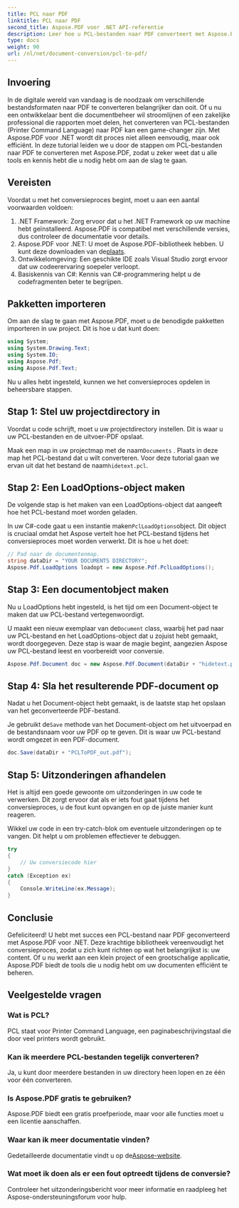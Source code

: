 ```yaml
---
title: PCL naar PDF
linktitle: PCL naar PDF
second_title: Aspose.PDF voor .NET API-referentie
description: Leer hoe u PCL-bestanden naar PDF converteert met Aspose.PDF voor .NET met deze stapsgewijze handleiding. Perfect voor zowel ontwikkelaars als bedrijven.
type: docs
weight: 90
url: /nl/net/document-conversion/pcl-to-pdf/
---
```

## Invoering

In de digitale wereld van vandaag is de noodzaak om verschillende bestandsformaten naar PDF te converteren belangrijker dan ooit. Of u nu een ontwikkelaar bent die documentbeheer wil stroomlijnen of een zakelijke professional die rapporten moet delen, het converteren van PCL-bestanden (Printer Command Language) naar PDF kan een game-changer zijn. Met Aspose.PDF voor .NET wordt dit proces niet alleen eenvoudig, maar ook efficiënt. In deze tutorial leiden we u door de stappen om PCL-bestanden naar PDF te converteren met Aspose.PDF, zodat u zeker weet dat u alle tools en kennis hebt die u nodig hebt om aan de slag te gaan.

## Vereisten

Voordat u met het conversieproces begint, moet u aan een aantal voorwaarden voldoen:

1. .NET Framework: Zorg ervoor dat u het .NET Framework op uw machine hebt geïnstalleerd. Aspose.PDF is compatibel met verschillende versies, dus controleer de documentatie voor details.
2.  Aspose.PDF voor .NET: U moet de Aspose.PDF-bibliotheek hebben. U kunt deze downloaden van de[plaats](https://releases.aspose.com/pdf/net/).
3. Ontwikkelomgeving: Een geschikte IDE zoals Visual Studio zorgt ervoor dat uw codeerervaring soepeler verloopt.
4. Basiskennis van C#: Kennis van C#-programmering helpt u de codefragmenten beter te begrijpen.

## Pakketten importeren

Om aan de slag te gaan met Aspose.PDF, moet u de benodigde pakketten importeren in uw project. Dit is hoe u dat kunt doen:

```csharp
using System;
using System.Drawing.Text;
using System.IO;
using Aspose.Pdf;
using Aspose.Pdf.Text;
```

Nu u alles hebt ingesteld, kunnen we het conversieproces opdelen in beheersbare stappen.

## Stap 1: Stel uw projectdirectory in

Voordat u code schrijft, moet u uw projectdirectory instellen. Dit is waar u uw PCL-bestanden en de uitvoer-PDF opslaat.

 Maak een map in uw projectmap met de naam`Documents` . Plaats in deze map het PCL-bestand dat u wilt converteren. Voor deze tutorial gaan we ervan uit dat het bestand de naam`hidetext.pcl`.

## Stap 2: Een LoadOptions-object maken

De volgende stap is het maken van een LoadOptions-object dat aangeeft hoe het PCL-bestand moet worden geladen.

 In uw C#-code gaat u een instantie maken`PclLoadOptions`object. Dit object is cruciaal omdat het Aspose vertelt hoe het PCL-bestand tijdens het conversieproces moet worden verwerkt. Dit is hoe u het doet:

```csharp
// Pad naar de documentenmap.
string dataDir = "YOUR DOCUMENTS DIRECTORY";
Aspose.Pdf.LoadOptions loadopt = new Aspose.Pdf.PclLoadOptions();
```

## Stap 3: Een documentobject maken

Nu u LoadOptions hebt ingesteld, is het tijd om een Document-object te maken dat uw PCL-bestand vertegenwoordigt.

 U maakt een nieuw exemplaar van de`Document` class, waarbij het pad naar uw PCL-bestand en het LoadOptions-object dat u zojuist hebt gemaakt, wordt doorgegeven. Deze stap is waar de magie begint, aangezien Aspose uw PCL-bestand leest en voorbereidt voor conversie.

```csharp
Aspose.Pdf.Document doc = new Aspose.Pdf.Document(dataDir + "hidetext.pcl", loadopt);
```

## Stap 4: Sla het resulterende PDF-document op

Nadat u het Document-object hebt gemaakt, is de laatste stap het opslaan van het geconverteerde PDF-bestand.

 Je gebruikt de`Save` methode van het Document-object om het uitvoerpad en de bestandsnaam voor uw PDF op te geven. Dit is waar uw PCL-bestand wordt omgezet in een PDF-document.

```csharp
doc.Save(dataDir + "PCLToPDF_out.pdf");
```

## Stap 5: Uitzonderingen afhandelen

Het is altijd een goede gewoonte om uitzonderingen in uw code te verwerken. Dit zorgt ervoor dat als er iets fout gaat tijdens het conversieproces, u de fout kunt opvangen en op de juiste manier kunt reageren.

Wikkel uw code in een try-catch-blok om eventuele uitzonderingen op te vangen. Dit helpt u om problemen effectiever te debuggen.

```csharp
try
{
    // Uw conversiecode hier
}
catch (Exception ex)
{
    Console.WriteLine(ex.Message);
}
```

## Conclusie

Gefeliciteerd! U hebt met succes een PCL-bestand naar PDF geconverteerd met Aspose.PDF voor .NET. Deze krachtige bibliotheek vereenvoudigt het conversieproces, zodat u zich kunt richten op wat het belangrijkst is: uw content. Of u nu werkt aan een klein project of een grootschalige applicatie, Aspose.PDF biedt de tools die u nodig hebt om uw documenten efficiënt te beheren.

## Veelgestelde vragen

### Wat is PCL?
PCL staat voor Printer Command Language, een paginabeschrijvingstaal die door veel printers wordt gebruikt.

### Kan ik meerdere PCL-bestanden tegelijk converteren?
Ja, u kunt door meerdere bestanden in uw directory heen lopen en ze één voor één converteren.

### Is Aspose.PDF gratis te gebruiken?
Aspose.PDF biedt een gratis proefperiode, maar voor alle functies moet u een licentie aanschaffen.

### Waar kan ik meer documentatie vinden?
 Gedetailleerde documentatie vindt u op de[Aspose-website](https://reference.aspose.com/pdf/net/).

### Wat moet ik doen als er een fout optreedt tijdens de conversie?
Controleer het uitzonderingsbericht voor meer informatie en raadpleeg het Aspose-ondersteuningsforum voor hulp.